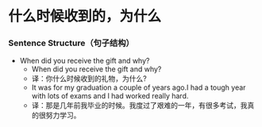 # 什么时候收到的，为什么

### Sentence Structure（句子结构）

- When did you receive the gift and why?
  - When did you receive the gift and why?
  - 译：你什么时候收到的礼物，为什么?
  - It was for my graduation a couple of years ago.I had a tough year with lots of exams and I had worked really hard.
  - 译：那是几年前我毕业的时候。我度过了艰难的一年，有很多考试，我真的很努力学习。
